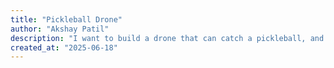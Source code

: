 ```yaml
---
title: "Pickleball Drone"
author: "Akshay Patil"
description: "I want to build a drone that can catch a pickleball, and then eventually shoot it back!"
created_at: "2025-06-18"
---
```

